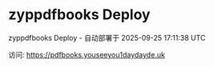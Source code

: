 # zyppdfbooks Deploy

zyppdfbooks Deploy - 自动部署于 2025-09-25 17:11:38 UTC

访问: https://pdfbooks.youseeyou1daydayde.uk
